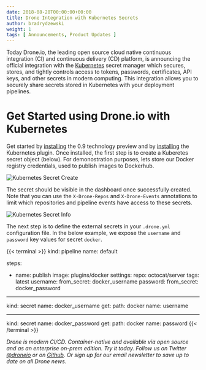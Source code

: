 ```yaml
---
date: 2018-08-28T00:00:00+00:00
title: Drone Integration with Kubernetes Secrets
author: bradrydzewski
weight: 1
tags: [ Announcements, Product Updates ]
---
```


Today Drone.io, the leading open source cloud native continuous integration (CI) and continuous delivery (CD) platform, is announcing the official integration with the [Kubernetes](hhttps://kubernetes.io/docs/concepts/configuration/secret/) secret manager which secures, stores, and tightly controls access to tokens, passwords, certificates, API keys, and other secrets in modern computing. This integration allows you to securely share secrets stored in Kubernetes with your deployment pipelines. 

# Get Started using Drone.io with Kubernetes

Get started by [installing](https://readme.drone.io/intro/) the 0.9 technology preview and by [installing](https://readme.drone.io/extend/secrets/kubernetes/) the Kubernetes plugin. Once installed, the first step is to create a Kuberetes secret object (below). For demonostration purposes, lets store our Docker registry credentials, used to publish images to Dockerhub.

![Kubernetes Secret Create](/images/kubernetes_secret_add.png)

The secret should be visible in the dashboard once successfully created. Note that you can use the `X-Drone-Repos` and `X-Drone-Events` annotations to limit which repositories and pipeline events have access to these secrets.

![Kubernetes Secret Info](/images/kubernetes_secret_info.png)

The next step is to define the external secrets in your `.drone.yml` configuration file. In the below example, we expose the `username` and `password` key values for secret `docker`.


{{< terminal >}}
kind: pipeline
name: default

steps:
- name: publish
  image: plugins/docker
  settings:
    repo: octocat/server
    tags: latest
    username:
      from_secret: docker_username
    password:
      from_secret: docker_password

---
kind: secret
name: docker_username
get:
  path: docker
  name: username

---
kind: secret
name: docker_password
get:
  path: docker
  name: password
{{< /terminal >}}

_Drone is modern CI/CD. Container-native and available via open source and as an enterprise on-prem edition. Try it today. Follow us on Twitter [@droneio](https://twitter.com/droneio) or on [Github](https://github.com/drone/drone). Or sign up for our email newsletter to save up to date on all Drone news._
